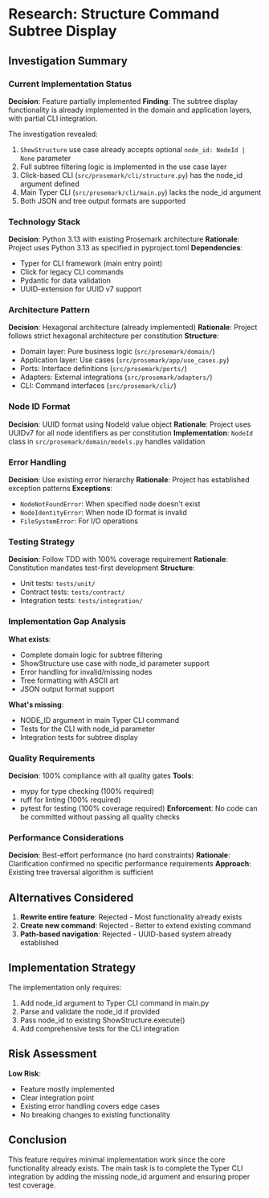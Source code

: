 # Research: Structure Command Subtree Display

## Investigation Summary

### Current Implementation Status

**Decision**: Feature partially implemented
**Finding**: The subtree display functionality is already implemented in the domain and application layers, with partial CLI integration.

The investigation revealed:
1. `ShowStructure` use case already accepts optional `node_id: NodeId | None` parameter
2. Full subtree filtering logic is implemented in the use case layer
3. Click-based CLI (`src/prosemark/cli/structure.py`) has the node_id argument defined
4. Main Typer CLI (`src/prosemark/cli/main.py`) lacks the node_id argument
5. Both JSON and tree output formats are supported

### Technology Stack

**Decision**: Python 3.13 with existing Prosemark architecture
**Rationale**: Project uses Python 3.13 as specified in pyproject.toml
**Dependencies**:
- Typer for CLI framework (main entry point)
- Click for legacy CLI commands
- Pydantic for data validation
- UUID-extension for UUID v7 support

### Architecture Pattern

**Decision**: Hexagonal architecture (already implemented)
**Rationale**: Project follows strict hexagonal architecture per constitution
**Structure**:
- Domain layer: Pure business logic (`src/prosemark/domain/`)
- Application layer: Use cases (`src/prosemark/app/use_cases.py`)
- Ports: Interface definitions (`src/prosemark/ports/`)
- Adapters: External integrations (`src/prosemark/adapters/`)
- CLI: Command interfaces (`src/prosemark/cli/`)

### Node ID Format

**Decision**: UUID format using NodeId value object
**Rationale**: Project uses UUIDv7 for all node identifiers as per constitution
**Implementation**: `NodeId` class in `src/prosemark/domain/models.py` handles validation

### Error Handling

**Decision**: Use existing error hierarchy
**Rationale**: Project has established exception patterns
**Exceptions**:
- `NodeNotFoundError`: When specified node doesn't exist
- `NodeIdentityError`: When node ID format is invalid
- `FileSystemError`: For I/O operations

### Testing Strategy

**Decision**: Follow TDD with 100% coverage requirement
**Rationale**: Constitution mandates test-first development
**Structure**:
- Unit tests: `tests/unit/`
- Contract tests: `tests/contract/`
- Integration tests: `tests/integration/`

### Implementation Gap Analysis

**What exists**:
- Complete domain logic for subtree filtering
- ShowStructure use case with node_id parameter support
- Error handling for invalid/missing nodes
- Tree formatting with ASCII art
- JSON output format support

**What's missing**:
- NODE_ID argument in main Typer CLI command
- Tests for the CLI with node_id parameter
- Integration tests for subtree display

### Quality Requirements

**Decision**: 100% compliance with all quality gates
**Tools**:
- mypy for type checking (100% required)
- ruff for linting (100% required)
- pytest for testing (100% coverage required)
**Enforcement**: No code can be committed without passing all quality checks

### Performance Considerations

**Decision**: Best-effort performance (no hard constraints)
**Rationale**: Clarification confirmed no specific performance requirements
**Approach**: Existing tree traversal algorithm is sufficient

## Alternatives Considered

1. **Rewrite entire feature**: Rejected - Most functionality already exists
2. **Create new command**: Rejected - Better to extend existing command
3. **Path-based navigation**: Rejected - UUID-based system already established

## Implementation Strategy

The implementation only requires:
1. Add node_id argument to Typer CLI command in main.py
2. Parse and validate the node_id if provided
3. Pass node_id to existing ShowStructure.execute()
4. Add comprehensive tests for the CLI integration

## Risk Assessment

**Low Risk**:
- Feature mostly implemented
- Clear integration point
- Existing error handling covers edge cases
- No breaking changes to existing functionality

## Conclusion

This feature requires minimal implementation work since the core functionality already exists. The main task is to complete the Typer CLI integration by adding the missing node_id argument and ensuring proper test coverage.
